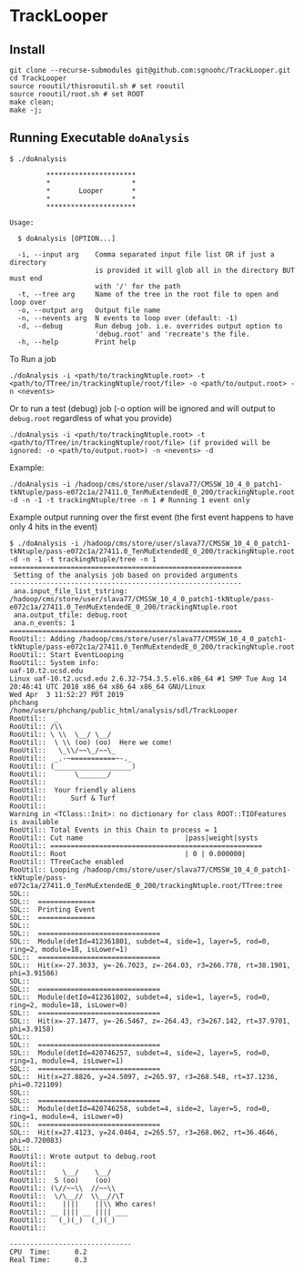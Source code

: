 # TrackLooper

## Install

    git clone --recurse-submodules git@github.com:sgnoohc/TrackLooper.git
    cd TrackLooper
    source rooutil/thisrooutil.sh # set rooutil
    source rooutil/root.sh # set ROOT
    make clean;
    make -j;

## Running Executable ```doAnalysis```

    $ ./doAnalysis
    
             **********************
             *                    *
             *       Looper       *
             *                    *
             **********************
    
    Usage:
    
      $ doAnalysis [OPTION...]
    
      -i, --input arg    Comma separated input file list OR if just a directory
                         is provided it will glob all in the directory BUT must end
                         with '/' for the path
      -t, --tree arg     Name of the tree in the root file to open and loop over
      -o, --output arg   Output file name
      -n, --nevents arg  N events to loop over (default: -1)
      -d, --debug        Run debug job. i.e. overrides output option to
                         'debug.root' and 'recreate's the file.
      -h, --help         Print help

To Run a job

    ./doAnalysis -i <path/to/trackingNtuple.root> -t <path/to/TTree/in/trackingNtuple/root/file> -o <path/to/output.root> -n <nevents>

Or to run a test (debug) job (-o option will be ignored and will output to ```debug.root``` regardless of what you provide)

    ./doAnalysis -i <path/to/trackingNtuple.root> -t <path/to/TTree/in/trackingNtuple/root/file> (if provided will be ignored: -o <path/to/output.root>) -n <nevents> -d

Example:

    ./doAnalysis -i /hadoop/cms/store/user/slava77/CMSSW_10_4_0_patch1-tkNtuple/pass-e072c1a/27411.0_TenMuExtendedE_0_200/trackingNtuple.root -d -n -1 -t trackingNtuple/tree -n 1 # Running 1 event only

Example output running over the first event (the first event happens to have only 4 hits in the event)

    $ ./doAnalysis -i /hadoop/cms/store/user/slava77/CMSSW_10_4_0_patch1-tkNtuple/pass-e072c1a/27411.0_TenMuExtendedE_0_200/trackingNtuple.root -d -n -1 -t trackingNtuple/tree -n 1
    =========================================================
     Setting of the analysis job based on provided arguments
    ---------------------------------------------------------
     ana.input_file_list_tstring: /hadoop/cms/store/user/slava77/CMSSW_10_4_0_patch1-tkNtuple/pass-e072c1a/27411.0_TenMuExtendedE_0_200/trackingNtuple.root
     ana.output_tfile: debug.root
     ana.n_events: 1
    =========================================================
    RooUtil:: Adding /hadoop/cms/store/user/slava77/CMSSW_10_4_0_patch1-tkNtuple/pass-e072c1a/27411.0_TenMuExtendedE_0_200/trackingNtuple.root
    RooUtil:: Start EventLooping
    RooUtil:: System info:
    uaf-10.t2.ucsd.edu
    Linux uaf-10.t2.ucsd.edu 2.6.32-754.3.5.el6.x86_64 #1 SMP Tue Aug 14 20:46:41 UTC 2018 x86_64 x86_64 x86_64 GNU/Linux
    Wed Apr  3 11:52:27 PDT 2019
    phchang
    /home/users/phchang/public_html/analysis/sdl/TrackLooper
    RooUtil::  _
    RooUtil:: /\\
    RooUtil:: \ \\  \__/ \__/
    RooUtil::  \ \\ (oo) (oo)  Here we come!
    RooUtil::   \_\\/~~\_/~~\_
    RooUtil::  _.-~===========~-._
    RooUtil:: (___________________)
    RooUtil::       \_______/
    RooUtil::
    RooUtil::  Your friendly aliens
    RooUtil::      Surf & Turf
    RooUtil::
    Warning in <TClass::Init>: no dictionary for class ROOT::TIOFeatures is available
    RooUtil:: Total Events in this Chain to process = 1
    RooUtil:: Cut name                         |pass|weight|systs
    RooUtil:: ====================================================
    RooUtil:: Root                             | 0 | 0.000000|
    RooUtil:: TTreeCache enabled
    RooUtil:: Looping /hadoop/cms/store/user/slava77/CMSSW_10_4_0_patch1-tkNtuple/pass-e072c1a/27411.0_TenMuExtendedE_0_200/trackingNtuple.root/TTree:tree
    SDL::
    SDL::  ==============
    SDL::  Printing Event
    SDL::  ==============
    SDL::
    SDL::  ==============================
    SDL::  Module(detId=412361801, subdet=4, side=1, layer=5, rod=0, ring=2, module=18, isLower=1)
    SDL::  ==============================
    SDL::  Hit(x=-27.3033, y=-26.7023, z=-264.03, r3=266.778, rt=38.1901, phi=3.91586)
    SDL::
    SDL::  ==============================
    SDL::  Module(detId=412361802, subdet=4, side=1, layer=5, rod=0, ring=2, module=18, isLower=0)
    SDL::  ==============================
    SDL::  Hit(x=-27.1477, y=-26.5467, z=-264.43, r3=267.142, rt=37.9701, phi=3.9158)
    SDL::
    SDL::  ==============================
    SDL::  Module(detId=420746257, subdet=4, side=2, layer=5, rod=0, ring=1, module=4, isLower=1)
    SDL::  ==============================
    SDL::  Hit(x=27.8826, y=24.5097, z=265.97, r3=268.548, rt=37.1236, phi=0.721109)
    SDL::
    SDL::  ==============================
    SDL::  Module(detId=420746258, subdet=4, side=2, layer=5, rod=0, ring=1, module=4, isLower=0)
    SDL::  ==============================
    SDL::  Hit(x=27.4123, y=24.0464, z=265.57, r3=268.062, rt=36.4646, phi=0.720083)
    SDL::
    RooUtil:: Wrote output to debug.root
    RooUtil::
    RooUtil::    \__/    \__/
    RooUtil::  S (oo)    (oo)
    RooUtil:: (\//~~\\  //~~\\
    RooUtil::  \/\__//  \\__//\T
    RooUtil::    ||||    ||\\ Who cares!
    RooUtil:: __ |||| __ |||| ___
    RooUtil::   (_)(_)  (_)(_)
    RooUtil::
    
    ------------------------------
    CPU  Time:      0.2
    Real Time:      0.3


